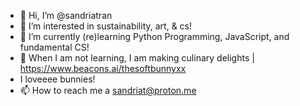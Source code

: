 - 👋 Hi, I’m @sandriatran
- 👀 I’m interested in sustainability, art, & cs!
- 🌱 I’m currently (re)learning Python Programming, JavaScript, and fundamental CS!
- 💞️ When I am not learning, I am making culinary delights | https://www.beacons.ai/thesoftbunnyxx
- I loveeee bunnies!
- 📫 How to reach me a sandriat@proton.me
<!---
sandriatran/sandriatran is a ✨ special ✨ repository because its `README.md` (this file) appears on your GitHub profile.
You can click the Preview link to take a look at your changes.
--->
